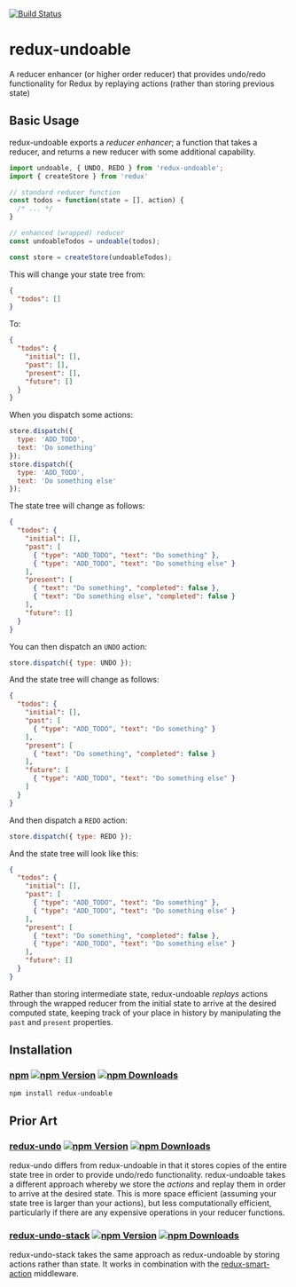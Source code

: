 [![Build Status](https://travis-ci.org/linn/redux-undoable.svg?branch=master)](https://travis-ci.org/linn/redux-undoable)

# redux-undoable
A reducer enhancer (or higher order reducer) that provides undo/redo functionality for Redux by replaying actions (rather than storing previous state)

## Basic Usage
redux-undoable exports a *reducer enhancer*; a function that takes a reducer, and returns a new reducer with some additional capability.
```javascript
import undoable, { UNDO, REDO } from 'redux-undoable';
import { createStore } from 'redux'

// standard reducer function
const todos = function(state = [], action) {
  /* ... */
}

// enhanced (wrapped) reducer
const undoableTodos = undoable(todos);

const store = createStore(undoableTodos);
```

This will change your state tree from:
```json
{
  "todos": []
}
```

To:
```json
{
  "todos": {
    "initial": [],
    "past": [],
    "present": [],
    "future": []
  }
}
```

When you dispatch some actions:
```javascript
store.dispatch({
  type: 'ADD_TODO',
  text: 'Do something'
});
store.dispatch({
  type: 'ADD_TODO',
  text: 'Do something else'
});
```

The state tree will change as follows:
```json
{
  "todos": {
    "initial": [],
    "past": [
      { "type": "ADD_TODO", "text": "Do something" },
      { "type": "ADD_TODO", "text": "Do something else" }
    ],
    "present": [
      { "text": "Do something", "completed": false },
      { "text": "Do something else", "completed": false }
    ],
    "future": []
  }
}
```

You can then dispatch an `UNDO` action:
```javascript
store.dispatch({ type: UNDO });
```

And the state tree will change as follows:
```json
{
  "todos": {
    "initial": [],
    "past": [
      { "type": "ADD_TODO", "text": "Do something" }
    ],
    "present": [
      { "text": "Do something", "completed": false }
    ],
    "future": [
      { "type": "ADD_TODO", "text": "Do something else" }
    ]
  }
}
```

And then dispatch a `REDO` action:
```javascript
store.dispatch({ type: REDO });
```

And the state tree will look like this:
```json
{
  "todos": {
    "initial": [],
    "past": [
      { "type": "ADD_TODO", "text": "Do something" },
      { "type": "ADD_TODO", "text": "Do something else" }
    ],
    "present": [
      { "text": "Do something", "completed": false },
      { "type": "ADD_TODO", "text": "Do something else" }
    ],
    "future": []
  }
}
```

Rather than storing intermediate state, redux-undoable *replays* actions through the wrapped reducer from the initial state to arrive at the desired computed state, keeping track of your place in history by manipulating the `past` and `present` properties.

## Installation
### [npm](https://www.npmjs.org/package/redux-undoable) [![npm Version](http://img.shields.io/npm/v/redux-undoable.svg?style=flat)](https://www.npmjs.org/package/redux-undoable) [![npm Downloads](http://img.shields.io/npm/dm/redux-undoable.svg?style=flat)](https://www.npmjs.org/package/redux-undoable)
```
npm install redux-undoable
```

## Prior Art
### [redux-undo](https://github.com/omnidan/redux-undo) [![npm Version](http://img.shields.io/npm/v/redux-undo.svg?style=flat)](https://www.npmjs.org/package/redux-undo) [![npm Downloads](http://img.shields.io/npm/dm/redux-undo.svg?style=flat)](https://www.npmjs.org/package/redux-undo)
redux-undo differs from redux-undoable in that it stores copies of the entire state tree in order to provide undo/redo functionality. redux-undoable takes a different approach whereby we store the *actions* and replay them in order to arrive at the desired state. This is more space efficient (assuming your state tree is larger than your actions), but less computationally efficient, particularly if there are any expensive operations in your reducer functions.

### [redux-undo-stack](https://github.com/stephan83/redux-undo-stack) [![npm Version](http://img.shields.io/npm/v/redux-undo-stack.svg?style=flat)](https://www.npmjs.org/package/redux-undo-stack) [![npm Downloads](http://img.shields.io/npm/dm/redux-undo-stack.svg?style=flat)](https://www.npmjs.org/package/redux-undo-stack)
redux-undo-stack takes the same approach as redux-undoable by storing actions rather than state. It works in combination with the [redux-smart-action](https://github.com/stephan83/redux-smart-action) middleware.
